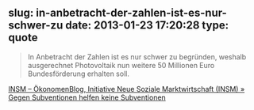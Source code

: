 slug: in-anbetracht-der-zahlen-ist-es-nur-schwer-zu
date: 2013-01-23 17:20:28
type: quote
---

> In Anbetracht der Zahlen ist es nur schwer zu begründen, weshalb ausgerechnet Photovoltaik nun weitere 50 Millionen Euro Bundesförderung erhalten soll.

[INSM – ÖkonomenBlog, Initiative Neue Soziale Marktwirtschaft (INSM) » Gegen Subventionen helfen keine Subventionen](http://www.insm-oekonomenblog.de/9744-gegen-subventionen-helfen-keine-subventionen/)
